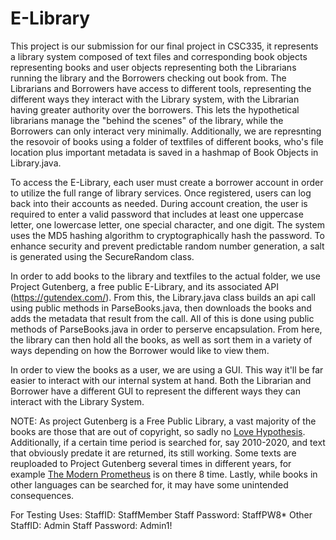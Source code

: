 # E-Library
This project is our submission for our final project in CSC335, it represents a library system composed of text files and corresponding book objects representing books and user objects representing both the Librarians running the library and the Borrowers checking out book from. The Librarians and Borrowers have access to different tools, representing the different ways they interact with the Library system, with the Librarian having greater authority over the borrowers. This lets the hypothetical librarians manage the "behind the scenes" of the library, while the Borrowers can only interact very minimally. Additionally, we are represnting the resovoir of books using a folder of textfiles of different books, who's file location plus important metadata is saved in a hashmap of Book Objects in Library.java.

To access the E-Library, each user must create a borrower account in order to utilize the full range of library services. Once registered, users can log back into their accounts as needed. During account creation, the user is required to enter a valid password that includes at least one uppercase letter, one lowercase letter, one special character, and one digit. The system uses the MD5 hashing algorithm to cryptographically hash the password. To enhance security and prevent predictable random number generation, a salt is generated using the SecureRandom class.

In order to add books to the library and textfiles to the actual folder, we use Project Gutenberg, a free public E-Library, and its associated API (https://gutendex.com/). From this, the Library.java class builds an api call using public methods in ParseBooks.java, then downloads the books and adds the metadata that result from the call. All of this is done using public methods of ParseBooks.java in order to perserve encapsulation. From here, the library can then hold all the books, as well as sort them in a variety of ways depending on how the Borrower would like to view them. 

In order to view the books as a user, we are using a GUI. This way it'll be far easier to interact with our internal system at hand. Both the Librarian and Borrower have a different GUI to represent the different ways they can interact with the Library System.

NOTE: As project Gutenberg is a Free Public Library, a vast majority of the books are those that are out of copyright, so sadly no <u>Love Hypothesis</u>. Additionally, if a certain time period is searched for, say 2010-2020, and text that obviously predate it are returned, its still working. Some texts are reuploaded to Project Gutenberg several times in different years, for example <u>The Modern Prometheus</u> is on there 8 time. Lastly, while books in other languages can be searched for, it may have some unintended consequences.

For Testing Uses: StaffID: StaffMember  Staff Password: StaffPW8*
Other StaffID: Admin Staff Password: Admin1!
